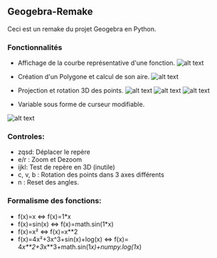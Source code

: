 ## Geogebra-Remake

Ceci est un remake du projet Geogebra en Python.


### Fonctionnalités
 
 
- Affichage de la courbe représentative d'une fonction.
![alt text](https://image.noelshack.com/fichiers/2019/20/4/1558037882-1.png "Logo Title Text 1")

- Création d'un Polygone et calcul de son aire.
![alt text](https://image.noelshack.com/fichiers/2019/20/4/1558038011-2.png "Logo Title Text 1")

- Projection et rotation 3D des points.
![alt text](https://image.noelshack.com/fichiers/2019/20/4/1558038408-3.png "Logo Title Text 1")
![alt text](https://image.noelshack.com/fichiers/2019/20/4/1558038408-4.png "Logo Title Text 1")
![alt text](https://image.noelshack.com/fichiers/2019/20/4/1558038408-5.png "Logo Title Text 1")

- Variable sous forme de curseur modifiable.

 ![alt text](https://image.noelshack.com/fichiers/2019/20/4/1558038505-6.png "Logo Title Text 1")

 
### Controles:
- zqsd: Déplacer le repère
- e/r : Zoom et Dezoom
- ijkl: Test de repère en 3D (inutile)
- c, v, b : Rotation des points dans 3 axes différents
- n : Reset des angles.


### Formalisme des fonctions:
- f(x)=x      <=> f(x)=1*x
- f(x)=sin(x) <=> f(x)=math.sin(1*x)
- f(x)=x²     <=> f(x)=x**2
- f(x)=4x²+3x^3+sin(x)+log(x) <=> f(x)= 4*x**2+3*x**3+math.sin(1*x)+numpy.log(1*x)






 
 

